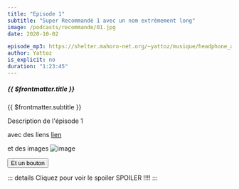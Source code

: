 ```yaml
---
title: "Episode 1"
subtitle: "Super Recommandé 1 avec un nom extrêmement long"
image: /podcasts/recommande/01.jpg
date: 2020-10-02

episode_mp3: https://shelter.mahoro-net.org/~yattoz/musique/headphone_actor.mp3
author: Yattoz
is_explicit: no
duration: "1:23:45"
---
```



##### {{ $frontmatter.title }}

{{ $frontmatter.subtitle }}

<ShikwasaPlayer 
  :episode_title="'Episode 1: Super Recommandé 1'" 
  :episode_img="'/podcasts/recommande/01.jpg'" 
  :episode_mp3="'https://shelter.mahoro-net.org/~yattoz/musique/headphone_actor.mp3'" 
  :episode_author="'Yattoz'"
  :fixed="'auto'"
  :theme="'dark'"
  :color="'#BD4F83'"
/>

Description de l'épisode 1

avec des liens [lien](https://google.com)

et des images ![image](/podcasts/recommande/01.jpg)

<button class="btn btn-primary">Et un bouton</button>

::: details Cliquez pour voir le spoiler
SPOILER !!!!
:::

